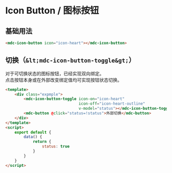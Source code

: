 # <i class="icon-button"></i> <br/> Icon Button / 图标按钮

## 基础用法

```HTML
<mdc-icon-button icon="icon-heart"></mdc-icon-button>
```

<mdc-icon-button icon="icon-heart"></mdc-icon-button>

## 切换（`&lt;mdc-icon-button-toggle&gt;`）

对于可切换状态的图标按钮，已经实现双向绑定。  
点击按钮本身或在外部改变绑定值均可实现按钮状态切换。

```HTML
<template>
    <div class="expmple">
        <mdc-icon-button-toggle icon-on="icon-heart"
                                icon-off="icon-heart-outline"
                                v-model="status"></mdc-icon-button-toggle>
        <mdc-button @click="status=!status">外部切换</mdc-button>
    </div>
</template>
<script>
    export default {
        data() {
            return {
                status: true
            }
        }
    }
</script>
```

<icon-button-toggle-example></icon-button-toggle-example>
